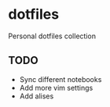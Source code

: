 # dotfiles
Personal dotfiles collection

## TODO

* Sync different notebooks
* Add more vim settings
* Add alises

